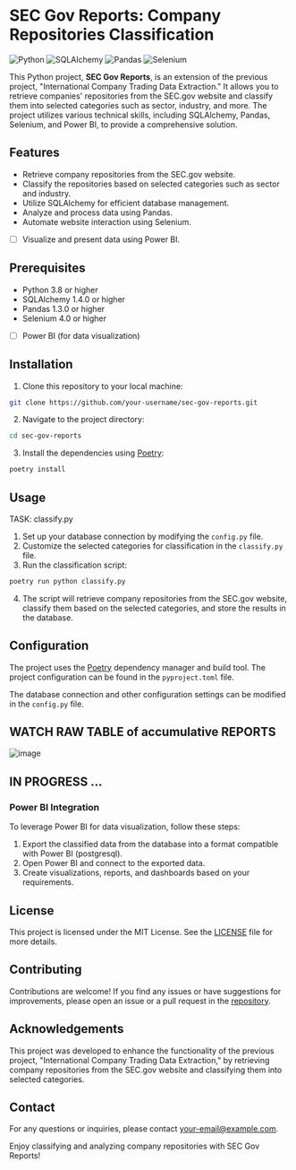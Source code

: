 # SEC Gov Reports: Company Repositories Classification

![Python](https://img.shields.io/badge/Python-3.8%2B-blue)
![SQLAlchemy](https://img.shields.io/badge/SQLAlchemy-1.4.0%2B-red)
![Pandas](https://img.shields.io/badge/Pandas-1.3.0%2B-orange)
![Selenium](https://img.shields.io/badge/Selenium-4.0%2B-yellow)

This Python project, **SEC Gov Reports**, is an extension of the previous project, "International Company Trading Data Extraction." It allows you to retrieve companies' repositories from the SEC.gov website and classify them into selected categories such as sector, industry, and more. The project utilizes various technical skills, including SQLAlchemy, Pandas, Selenium, and Power BI, to provide a comprehensive solution.

## Features

- Retrieve company repositories from the SEC.gov website.
- Classify the repositories based on selected categories such as sector and industry.
- Utilize SQLAlchemy for efficient database management.
- Analyze and process data using Pandas.
- Automate website interaction using Selenium.
- [ ] Visualize and present data using Power BI.

## Prerequisites

- Python 3.8 or higher
- SQLAlchemy 1.4.0 or higher
- Pandas 1.3.0 or higher
- Selenium 4.0 or higher
- [ ] Power BI (for data visualization)

## Installation

1. Clone this repository to your local machine:

```bash
git clone https://github.com/your-username/sec-gov-reports.git
```

2. Navigate to the project directory:

```bash
cd sec-gov-reports
```

3. Install the dependencies using [Poetry](https://python-poetry.org/):

```bash
poetry install
```

## Usage
TASK:  classify.py
1. Set up your database connection by modifying the `config.py` file.
2. Customize the selected categories for classification in the `classify.py` file.
3. Run the classification script:

```bash
poetry run python classify.py
```

4. The script will retrieve company repositories from the SEC.gov website, classify them based on the selected categories, and store the results in the database.

## Configuration

The project uses the [Poetry](https://python-poetry.org/) dependency manager and build tool. The project configuration can be found in the `pyproject.toml` file.

The database connection and other configuration settings can be modified in the `config.py` file.

## WATCH RAW TABLE of accumulative REPORTS
![image](https://github.com/Nick2201/sec_gov_reports/assets/71185932/3ad7b029-84de-4061-858c-42d5c5044359)

## IN PROGRESS ...
### Power BI Integration

To leverage Power BI for data visualization, follow these steps:

1. Export the classified data from the database into a format compatible with Power BI (postgresql).
2. Open Power BI and connect to the exported data.
3. Create visualizations, reports, and dashboards based on your requirements.

## License

This project is licensed under the MIT License. See the [LICENSE](LICENSE) file for more details.

## Contributing

Contributions are welcome! If you find any issues or have suggestions for improvements, please open an issue or a pull request in the [repository](https://github.com/your-username/sec-gov-reports).

## Acknowledgements

This project was developed to enhance the functionality of the previous project, "International Company Trading Data Extraction," by retrieving company repositories from the SEC.gov website and classifying them into selected categories.

## Contact

For any questions or inquiries, please contact [your-email@example.com](mailto:your-email@example.com).

Enjoy classifying and analyzing company repositories with SEC Gov Reports!

